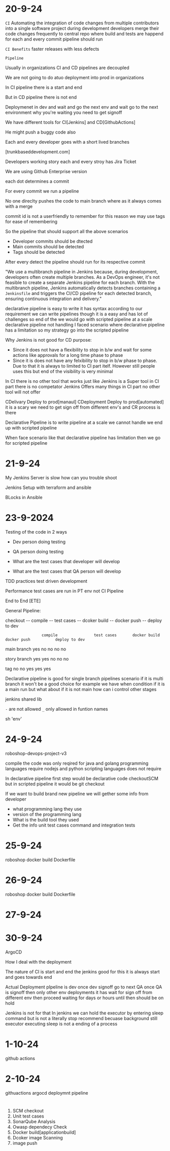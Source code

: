 
# 20-9-24

`CI` Automating the integration of code changes from multiple contributors into a single software project during development developers
merge their code changes frequently to central repo where build and tests are happend for each and every commit pipeline should run

`CI Benefits` faster releases with less defects

`Pipeline` 

Usually in organizations CI and CD pipelines are decoupled

We are not going to do atuo deployment into prod in organizations

In CI pipeline there is a start and end

But in CD pipeline there is not end 

Deploymenet in dev and wait and go the next env and wait go to the next environment why you're waiting you need to get signoff

We have different tools for CI[Jenkins] and CD[GithubActions]

He might push a buggy code also

Each and every developer goes with a short lived branches

[trunkbaseddevelopment.com]

Developers working story each and every stroy has Jira Ticket

We are using Github Enterprise version

each dot determines a commit

For every commit we run a pipeline

No one direclty pushes the code to main branch where as it always comes with a merge 

commit id is not a userfriendly to remember for this reason we may use tags for ease of remembering

So the pipeline that should support all the above scenarios
- Developer commits should be dtected
- Main commits should be detected
- Tags should be detected

After every detect the pipeline should run for its respective commit


"We use a multibranch pipeline in Jenkins because, during development, developers often create multiple branches. As a DevOps engineer, it's not feasible to create a separate Jenkins pipeline for each branch. With the multibranch pipeline, Jenkins automatically detects branches containing a `Jenkinsfile` and triggers the CI/CD pipeline for each detected branch, ensuring continuous integration and delivery."


declarative pipeline is easy to write it has syntax according to our requirement we can write pipelines though it is a easy and has lot of challenges so end of the we would go with scripted pipeline at a scale declarative pipeline not handling I faced scenario where declarative pipeline has a limitation so my strategy go into the scripted pipeline



Why Jenkins is not good for CD purpose:
- Since it does not have a flexibility to stop in b/w and wait for some actions like approvals for a long time phase to phase
- Since it is does not have any felxibility to stop in b/w phase to phase. Due to that it is always to limited to CI part itelf. However still people uses this but end of the visibility is very minimal

In CI there is no other tool that works just like Jenkins is a Super tool in CI part there is no competator Jenkins Offers many things in CI part no other tool will not offer 

CDelivary Deploy to prod[manaul]
CDeployment Deploy to prod[automated] it is a scary we need to get sign off from different env's and CR process is there

Declarative Pipeline is to write pipeline at a scale we cannot handle we end up with scripted pipeline

When face scenario like that declarative pipeline has limitation then we go for scripted pipeline

# 21-9-24

My Jenkins Server is slow how can you trouble shoot

Jenkins Setup with terraform and ansible

BLocks in Ansible

# 23-9-2024

Testing of the code in 2 ways

- Dev person doing testing
- QA person doing testing

- What are the test cases that developer will develop
- What are the test cases that QA person will develop

TDD practices test driven development

Performance test cases are run in PT env not CI Pipeline

End to End [ETE]

General Pipeline:

checkout -- compile -- test cases -- dcoker build -- docker push -- deploy to dev


                    compile                test cases       docker build       docker push           deploy to dev
main branch           yes                     no               no                no                    no

story branch          yes                     yes               no                no                    no  

tag                    no                      no               yes                yes                   yes



Declarative pipeline is good for single branch pipelines scenario if it is multi branch it won't be a good choice for example we have when condition if it is a main run but what about if it is not main how can i control other stages

jenkins shared lib

`-` are not allowed `_` only allowed in funtion names


sh 'env'

# 24-9-24

roboshop-devops-project-v3

compile the code was only reqired for java and golang programming languages require
nodejs and python scripting languages does not require

In declarative pipeline first step would be declarative code checkoutSCM but in scripted pipeline it would be git checkout

If we want to build brand new pipeline we will gether some info from developer
- what programming lang they use
- version of the programming lang
- What is the build tool they used
- Get the info unit test cases command and integration tests

# 25-9-24
roboshop
docker build
Dockerfile

# 26-9-24
roboshop
docker build
Dockerfile

# 27-9-24

# 30-9-24

ArgoCD

How I deal with the deployment

The nature of CI is start and end the jenkins good for this it is always start and goes towards end

Actual Deployment pIpeline is dev once dev signoff go to next QA once QA is signoff then only other env deployments it has wait for sign off from different env then proceed waiting for days or hours  until then should be on hold

Jenkins is not for that 
In jenkins we can hold the executor by entering sleep command but is not a literally stop recommend becuase background still executor executing sleep is not a ending of a process 

# 1-10-24

github actions

# 2-10-24

githuactions argocd deploymnt pipeline

# 


1. SCM checkout
2. Unit test cases
3. SonarQube Analysis
4. Owasp dependecy Check
5. Docker build[applicationbuild]
6. Dcoker image Scanning
7. image push
